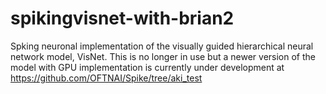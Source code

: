 # spikingvisnet-with-brian2
Spking neuronal implementation of the visually guided hierarchical neural network model, VisNet.
This is no longer in use but a newer version of the model with GPU implementation is currently under development at
https://github.com/OFTNAI/Spike/tree/aki_test
